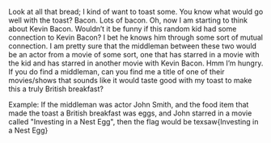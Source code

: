 Look at all that bread; I kind of want to toast some. You know what would go well with the toast? Bacon. Lots of bacon. Oh, now I am starting to think about Kevin Bacon. Wouldn’t it be funny if this random kid had some connection to Kevin Bacon? I bet he knows him through some sort of mutual connection. I am pretty sure that the middleman between these two would be an actor from a movie of some sort, one that has starred in a movie with the kid and has starred in another movie with Kevin Bacon. Hmm I’m hungry. If you do find a middleman, can you find me a title of one of their movies/shows that sounds like it would taste good with my toast to make this a truly British breakfast?

Example: If the middleman was actor John Smith, and the food item that made the toast a British breakfast was eggs, and John starred in a movie called "Investing in a Nest Egg", then the flag would be texsaw{Investing in a Nest Egg}
